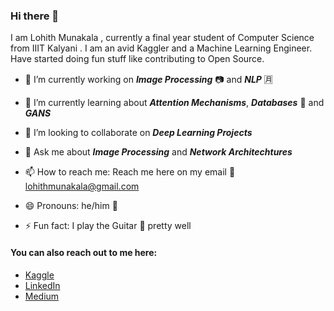 ### Hi there 👋

<!--
**lohithmunakala/lohithmunakala** is a ✨ _special_ ✨ repository because its `README.md` (this file) appears on your GitHub profile.

--> I am Lohith Munakala , currently a final year student of Computer Science from IIIT Kalyani . I am an avid Kaggler and a Machine Learning Engineer. Have started doing fun stuff like contributing to Open Source.

- 🔭 I’m currently working on ***Image Processing*** :camera: and ***NLP*** :u6708:

- 🌱 I’m currently learning  about ***Attention Mechanisms***, ***Databases*** :file_folder: and ***GANS*** 

- 👯 I’m looking to collaborate on ***Deep Learning Projects***

- 💬 Ask me about ***Image Processing*** and ***Network Architechtures***

- 📫 How to reach me: Reach me here on my email :email: lohithmunakala@gmail.com

- 😄 Pronouns: he/him :man:

- ⚡ Fun fact: I play the Guitar :guitar: pretty well 

#### You can also reach out to me here:
- [Kaggle](https://www.kaggle.com/lohithmunakala)
- [LinkedIn](https://www.linkedin.com/in/lohith-munakala-199184195/)
- [Medium](https://medium.com/@lohithmunakala)
